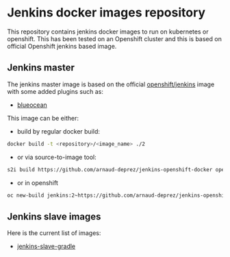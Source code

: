 # Jenkins docker images repository

This repository contains jenkins docker images to run on kubernetes or openshift.
This has been tested on an Openshift cluster and this is based on official Openshift jenkins based image.

## Jenkins master

The jenkins master image is based on the official [openshift/jenkins](https://github.com/openshift/jenkins) image with some added plugins such as:

* [blueocean](https://plugins.jenkins.io/blueocean)

This image can be either:

* build by regular docker build:

```sh
docker build -t <repository>/<image_name> ./2
```

* or via source-to-image tool:

```sh
s2i build https://github.com/arnaud-deprez/jenkins-openshift-docker openshift/jenkins-2-centos7:latest <repository>/<image_name> --context-dir=./2
```

* or in openshift

```sh
oc new-build jenkins:2~https://github.com/arnaud-deprez/jenkins-openshift-docker --context-dir=./2
```

## Jenkins slave images

Here is the current list of images:

* [jenkins-slave-gradle](slave-gradle/README.adoc)
